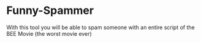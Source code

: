 # Funny-Spammer
With this tool you will be able to spam someone with an entire script of the BEE Movie (the worst movie ever)
